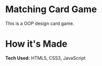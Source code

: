 # Matching Card Game
  This is a OOP design card game.

# How it's Made
**Tech Used:** HTML5, CSS3, JavaScript
